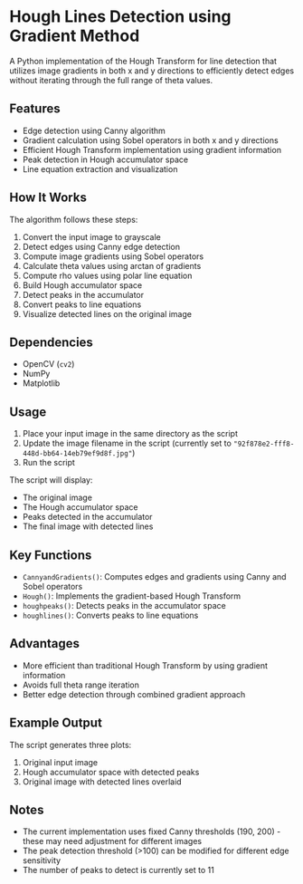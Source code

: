 # Hough Lines Detection using Gradient Method

A Python implementation of the Hough Transform for line detection that utilizes image gradients in both x and y directions to efficiently detect edges without iterating through the full range of theta values.

## Features

- Edge detection using Canny algorithm
- Gradient calculation using Sobel operators in both x and y directions
- Efficient Hough Transform implementation using gradient information
- Peak detection in Hough accumulator space
- Line equation extraction and visualization

## How It Works

The algorithm follows these steps:

1. Convert the input image to grayscale
2. Detect edges using Canny edge detection
3. Compute image gradients using Sobel operators
4. Calculate theta values using arctan of gradients
5. Compute rho values using polar line equation
6. Build Hough accumulator space
7. Detect peaks in the accumulator
8. Convert peaks to line equations
9. Visualize detected lines on the original image

## Dependencies

- OpenCV (`cv2`)
- NumPy
- Matplotlib

## Usage

1. Place your input image in the same directory as the script
2. Update the image filename in the script (currently set to `"92f878e2-fff8-448d-bb64-14eb79ef9d8f.jpg"`)
3. Run the script

The script will display:
- The original image
- The Hough accumulator space
- Peaks detected in the accumulator
- The final image with detected lines

## Key Functions

- `CannyandGradients()`: Computes edges and gradients using Canny and Sobel operators
- `Hough()`: Implements the gradient-based Hough Transform
- `houghpeaks()`: Detects peaks in the accumulator space
- `houghlines()`: Converts peaks to line equations

## Advantages

- More efficient than traditional Hough Transform by using gradient information
- Avoids full theta range iteration
- Better edge detection through combined gradient approach

## Example Output

The script generates three plots:
1. Original input image
2. Hough accumulator space with detected peaks
3. Original image with detected lines overlaid

## Notes

- The current implementation uses fixed Canny thresholds (190, 200) - these may need adjustment for different images
- The peak detection threshold (>100) can be modified for different edge sensitivity
- The number of peaks to detect is currently set to 11
